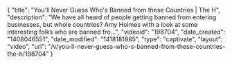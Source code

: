 {
    "title": "You'll Never Guess Who's Banned from these Countries | The H",
    "description": "We have all heard of people getting banned from entering businesses, but whole countries? Amy Holmes with a look at some interesting folks who are banned fro...",
    "videoid": "198704",
    "date_created": "1408046551",
    "date_modified": "1418181885",
    "type": "captivate",
    "layout": "video",
    "url": "\/v\/you-ll-never-guess-who-s-banned-from-these-countries-the-h\/198704"
}